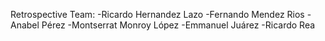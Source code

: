 Retrospective Team:
  -Ricardo Hernandez Lazo
  -Fernando Mendez Rios
  -Anabel Pérez
  -Montserrat Monroy López
  -Emmanuel Juárez
  -Ricardo Rea